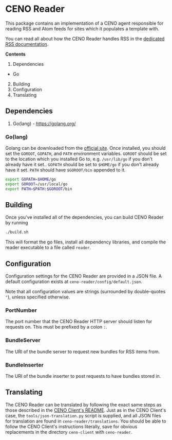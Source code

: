 # CENO Reader

This package contains an implementation of a CENO agent responsible for reading RSS and Atom
feeds for sites which it populates a template with.

You can read all about how the CENO Reader handles RSS in the 
[dedicated RSS documentation](https://github.com/equalitie/ceno/blob/rss-reader/ceno-reader/docs/rss-feeds.md).

**Contents**

1. Dependencies
  * Go
2. Building
3. Configuration
4. Translating

## Dependencies

1. Go(lang) - https://golang.org/

### Go(lang)

Golang can be downloaded from the [official site](https://golang.org).
Once installed, you should set the `GOROOT`, `GOPATH`, and `PATH` environment variables.
`GOROOT` should be set to the location which you installed Go to, e.g. `/usr/lib/go`
if you don't already have it set..
`GOPATH` should be set to `$HOME/go` if you don't already have it set.
`PATH` should have `$GOROOT/bin` appended to it.

```bash
export GOPATH=$HOME/go
export GOROOT=/usr/local/go
export PATH=$PATH:$GOROOT/bin
```

## Building

Once you've installed all of the dependencies, you can build CENO Reader by running

```bash
./build.sh
```

This will format the go files, install all dependency libraries, and compile the
reader executable to a file called `reader`.

## Configuration

Configuration settings for the CENO Reader are provided in a JSON file.  A default configuration
exists at `ceno-reader/config/default.json`.

Note that all configuration values are strings (surrounded by double-quotes `"`), unless
specified otherwise.

### PortNumber

The port number that the CENO Reader HTTP server should listen for requests on.  This must be
prefixed by a colon `:`.

### BundleServer

The URI of the bundle server to request new bundles for RSS items from.

### BundleInserter

The URI of the bundle inserter to post requests to have bundles stored in.

## Translating

The CENO Reader can be translated by following the exact same steps as those described
in the [CENO Client's README](https://github.com/equalitie/ceno/blob/next/ceno-client/README.md).
Just as in the CENO Client's case, the `tools/json-translation.py` script is supplied,
and all JSON files for translation are found in `ceno-reader/translations`.  You should be
able to follow the CENO Client's instructions literally, save for obvious replacements in
the directory `ceno-client` with `ceno-reader`.
